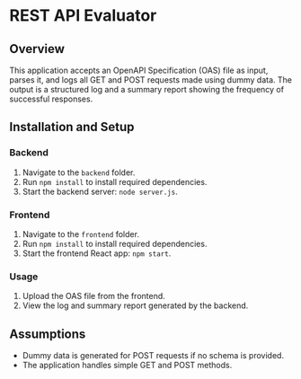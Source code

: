 
# REST API Evaluator

## Overview
This application accepts an OpenAPI Specification (OAS) file as input, parses it, and logs all GET and POST requests made using dummy data. The output is a structured log and a summary report showing the frequency of successful responses.

## Installation and Setup

### Backend
1. Navigate to the `backend` folder.
2. Run `npm install` to install required dependencies.
3. Start the backend server: `node server.js`.

### Frontend
1. Navigate to the `frontend` folder.
2. Run `npm install` to install required dependencies.
3. Start the frontend React app: `npm start`.

### Usage
1. Upload the OAS file from the frontend.
2. View the log and summary report generated by the backend.

## Assumptions
- Dummy data is generated for POST requests if no schema is provided.
- The application handles simple GET and POST methods.
